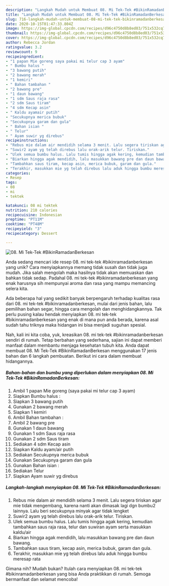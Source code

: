 ```yaml
---
description: "Langkah Mudah untuk Membuat 08. Mi Tek-Tek #BikinRamadanBerkesan yang Sempurna"
title: "Langkah Mudah untuk Membuat 08. Mi Tek-Tek #BikinRamadanBerkesan yang Sempurna"
slug: 716-langkah-mudah-untuk-membuat-08-mi-tek-tek-bikinramadanberkesan-yang-sempurna
date: 2020-10-15T01:47:33.804Z
image: https://img-global.cpcdn.com/recipes/d96c4750d8b8ed03/751x532cq70/08-mi-tek-tek-bikinramadanberkesan-foto-resep-utama.jpg
thumbnail: https://img-global.cpcdn.com/recipes/d96c4750d8b8ed03/751x532cq70/08-mi-tek-tek-bikinramadanberkesan-foto-resep-utama.jpg
cover: https://img-global.cpcdn.com/recipes/d96c4750d8b8ed03/751x532cq70/08-mi-tek-tek-bikinramadanberkesan-foto-resep-utama.jpg
author: Rebecca Jordan
ratingvalue: 3.2
reviewcount: 9
recipeingredient:
- "1 papan Mie goreng saya pakai mi telur cap 3 ayam"
- " Bumbu halus "
- "3 bawang putih"
- "2 bawang merah"
- "1 kemiri"
- " Bahan tambahan "
- "2 bawang pre"
- "1 daun bawang"
- "1 sdm Saus raja rasa"
- "2 sdm Saus tiram"
- "4 sdm Kecap asin"
- " Kaldu ayamair putih"
- "Secukupnya merica bubuk"
- "Secukupnya garam dan gula"
- " Bahan isian "
- " Telur"
- " Ayam suwir yg direbus"
recipeinstructions:
- "Rebus mie dalam air mendidih selama 3 menit. Lalu segera tiriskan agar mie tidak mengembang, karena nanti akan dimasak lagi dgn bumbu2 lainnya. Lalu beri secukupnya minyak agar tidak lengket"
- "Suwir2 ayam yg telah direbus lalu orak-arik telur. Tiriskan."
- "Ulek semua bumbu halus. Lalu tumis hingga agak kering, kemudian tambahkan saus raja rasa, telur dan suwiran ayam serta masukkan kaldu/air"
- "Biarkan hingga agak mendidih, lalu masukkan bawang pre dan daun bawang."
- "Tambahkan saus tiram, kecap asin, merica bubuk, garam dan gula."
- "Terakhir, masukkan mie yg telah direbus lalu aduk hingga bumbu meresap rata"
categories:
- Resep
tags:
- 08
- mi
- tektek

katakunci: 08 mi tektek 
nutrition: 210 calories
recipecuisine: Indonesian
preptime: "PT11M"
cooktime: "PT48M"
recipeyield: "3"
recipecategory: Dessert

---
```



![08. Mi Tek-Tek #BikinRamadanBerkesan](https://img-global.cpcdn.com/recipes/d96c4750d8b8ed03/751x532cq70/08-mi-tek-tek-bikinramadanberkesan-foto-resep-utama.jpg)

Anda sedang mencari ide resep 08. mi tek-tek #bikinramadanberkesan yang unik? Cara menyiapkannya memang tidak susah dan tidak juga mudah. Jika salah mengolah maka hasilnya tidak akan memuaskan dan bahkan tidak sedap. Padahal 08. mi tek-tek #bikinramadanberkesan yang enak harusnya sih mempunyai aroma dan rasa yang mampu memancing selera kita.

Ada beberapa hal yang sedikit banyak berpengaruh terhadap kualitas rasa dari 08. mi tek-tek #bikinramadanberkesan, mulai dari jenis bahan, lalu pemilihan bahan segar, hingga cara mengolah dan menghidangkannya. Tak perlu pusing kalau hendak menyiapkan 08. mi tek-tek #bikinramadanberkesan yang enak di mana pun anda berada, karena asal sudah tahu triknya maka hidangan ini bisa menjadi suguhan spesial.




Nah, kali ini kita coba, yuk, kreasikan 08. mi tek-tek #bikinramadanberkesan sendiri di rumah. Tetap berbahan yang sederhana, sajian ini dapat memberi manfaat dalam membantu menjaga kesehatan tubuh kita. Anda dapat membuat 08. Mi Tek-Tek #BikinRamadanBerkesan menggunakan 17 jenis bahan dan 6 langkah pembuatan. Berikut ini cara dalam membuat hidangannya.

<!--inarticleads1-->

##### Bahan-bahan dan bumbu yang diperlukan dalam menyiapkan 08. Mi Tek-Tek #BikinRamadanBerkesan:

1. Ambil 1 papan Mie goreng (saya pakai mi telur cap 3 ayam)
1. Siapkan  Bumbu halus :
1. Siapkan 3 bawang putih
1. Gunakan 2 bawang merah
1. Siapkan 1 kemiri
1. Ambil  Bahan tambahan :
1. Ambil 2 bawang pre
1. Gunakan 1 daun bawang
1. Gunakan 1 sdm Saus raja rasa
1. Gunakan 2 sdm Saus tiram
1. Sediakan 4 sdm Kecap asin
1. Siapkan  Kaldu ayam/air putih
1. Sediakan Secukupnya merica bubuk
1. Gunakan Secukupnya garam dan gula
1. Gunakan  Bahan isian :
1. Sediakan  Telur
1. Siapkan  Ayam suwir yg direbus




<!--inarticleads2-->

##### Langkah-langkah menyiapkan 08. Mi Tek-Tek #BikinRamadanBerkesan:

1. Rebus mie dalam air mendidih selama 3 menit. Lalu segera tiriskan agar mie tidak mengembang, karena nanti akan dimasak lagi dgn bumbu2 lainnya. Lalu beri secukupnya minyak agar tidak lengket
1. Suwir2 ayam yg telah direbus lalu orak-arik telur. Tiriskan.
1. Ulek semua bumbu halus. Lalu tumis hingga agak kering, kemudian tambahkan saus raja rasa, telur dan suwiran ayam serta masukkan kaldu/air
1. Biarkan hingga agak mendidih, lalu masukkan bawang pre dan daun bawang.
1. Tambahkan saus tiram, kecap asin, merica bubuk, garam dan gula.
1. Terakhir, masukkan mie yg telah direbus lalu aduk hingga bumbu meresap rata




Gimana nih? Mudah bukan? Itulah cara menyiapkan 08. mi tek-tek #bikinramadanberkesan yang bisa Anda praktikkan di rumah. Semoga bermanfaat dan selamat mencoba!
